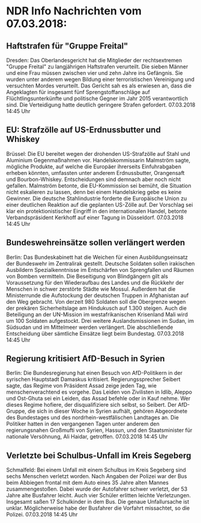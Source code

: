 # NDR Info Nachrichten vom 07.03.2018:


## Haftstrafen für "Gruppe Freital"
Dresden:    Das Oberlandesgericht hat die Mitglieder der rechtsextremen "Gruppe Freital" zu langjährigen Haftstrafen verurteilt. Die sieben Männer und eine Frau müssen zwischen vier und zehn Jahre ins Gefängnis. Sie wurden unter anderem wegen Bildung einer terroristischen Vereinigung und versuchten Mordes verurteilt. Das Gericht sah es als erwiesen an, dass die Angeklagten für insgesamt fünf Sprengstoffanschläge auf Flüchtlingsunterkünfte und politische Gegner im Jahr 2015 verantwortlich sind. Die Verteidigung hatte deutlich geringere Strafen gefordert. 07.03.2018 14:45 Uhr 

## EU: Strafzölle auf US-Erdnussbutter und Whiskey
Brüssel: Die EU bereitet wegen der drohenden US-Strafzölle auf Stahl und Aluminium Gegenmaßnahmen vor. Handelskommissarin Malmström sagte, mögliche Produkte, auf welche die Europäer ihrerseits Einfuhrabgaben  erheben könnten, umfassten unter anderem Erdnussbutter, Orangensaft und Bourbon-Whiskey. Entscheidungen sind demnach aber noch nicht gefallen. Malmström betonte, die EU-Kommission sei bemüht, die Situation nicht eskalieren zu lassen, denn bei einem Handelskrieg gebe es keine Gewinner. Die deutsche Stahlindustrie forderte die Europäische Union zu einer deutlichen Reaktion auf die geplanten US-Zölle auf. Der Vorschlag sei klar ein protektionistischer Eingriff in den internationalen Handel, betonte Verbandspräsident Kerkhoff auf einer Tagung in Düsseldorf. 07.03.2018 14:45 Uhr 

## Bundeswehreinsätze sollen verlängert werden
Berlin: Das Bundeskabinett hat die Weichen für einen Ausbildungseinsatz der Bundeswehr im Zentralirak gestellt. Deutsche Soldaten sollen irakischen Ausbildern Spezialkenntnisse im Entschärfen von Sprengfallen und Räumen von Bomben vermitteln. Die Beseitigung von Blindgängern gilt als Voraussetzung für den Wiederaufbau des Landes und die Rückkehr der Menschen in schwer zerstörte Städte wie Mossul. Außerdem hat die Ministerrunde die Aufstockung der deutschen Truppen in Afghanistan auf den Weg gebracht. Von derzeit 980 Soldaten soll die Obergrenze wegen der prekären Sicherheitslage am Hindukusch auf 1.300 steigen. Auch die Beteiligung an der UN-Mission im westafrikanischen Krisenland Mali wird um 100 Soldaten aufgestockt. Drei weitere Auslandsmissionen im Sudan, im Südsudan und im Mittelmeer werden verlängert. Die abschließende Entscheidung über sämtliche Einsätze liegt beim Bundestag. 07.03.2018 14:45 Uhr 

## Regierung kritisiert AfD-Besuch in Syrien
Berlin: Die Bundesregierung hat einen Besuch von AfD-Politikern in der syrischen Hauptstadt Damaskus kritisiert. Regierungssprecher Seibert sagte, das Regime von Präsident Assad zeige jeden Tag, wie menschenverachtend es vorgehe. Das Leiden von Zivilisten in Idlib, Aleppo und Ost-Ghuta sei ein Leiden, das Assad befehle oder in Kauf nehme. Wer dieses Regime hofiere, der disqualifiziere sich selbst, so Seibert. Der AfD-Gruppe, die sich in dieser Woche in Syrien aufhält, gehören Abgeordnete des Bundestages und des nordrhein-westfälischen Landtages an. Die Politiker hatten in den vergangenen Tagen unter anderem den regierungsnahen Großmufti von Syrien, Hassun, und den Staatsminister für nationale Versöhnung, Ali Haidar, getroffen. 07.03.2018 14:45 Uhr 

## Verletzte bei Schulbus-Unfall im Kreis Segeberg
Schmalfeld: Bei einem Unfall mit einem Schulbus im Kreis Segeberg sind sechs Menschen verletzt worden. Nach Angaben der Polizei war der Bus beim Abbiegen frontal mit dem Auto eines 35 Jahre alten Mannes zusammengestoßen. Dabei wurde der Autofahrer schwer verletzt, der 53 Jahre alte Busfahrer leicht. Auch vier Schüler erlitten leichte Verletzungen. Insgesamt saßen 17 Schulkinder in dem Bus. Die genaue Unfallursache ist unklar. Möglicherweise habe der Busfahrer die Vorfahrt missachtet, so die Polizei. 07.03.2018 14:45 Uhr 

